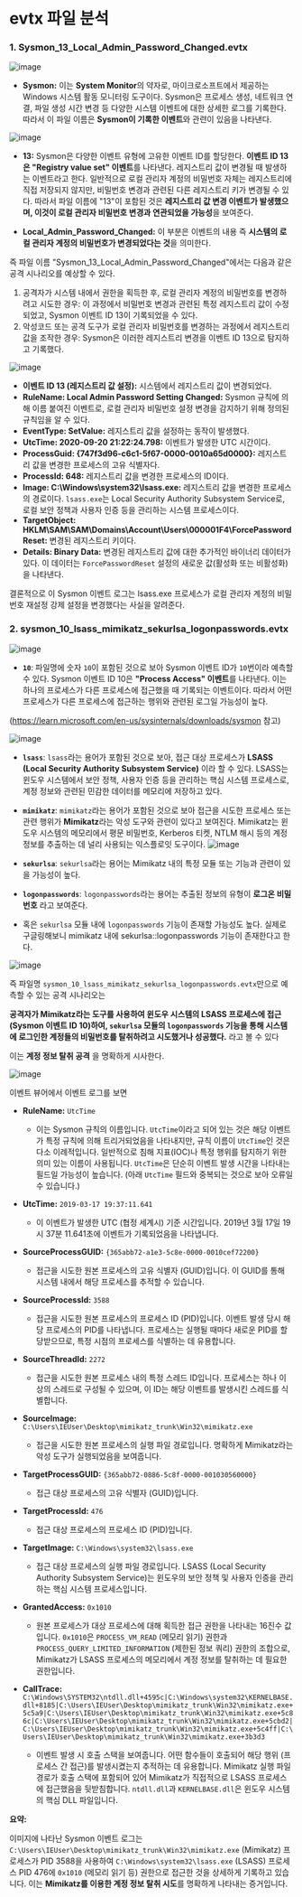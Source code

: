 evtx 파일 분석
================

### 1. Sysmon_13_Local_Admin_Password_Changed.evtx


![image](https://github.com/user-attachments/assets/d6d12d87-4d76-4f99-8aa9-3181e0924854)

* **Sysmon:** 이는 **System Monitor**의 약자로, 마이크로소프트에서 제공하는 Windows 시스템 활동 모니터링 도구이다.
  Sysmon은 프로세스 생성, 네트워크 연결, 파일 생성 시간 변경 등 다양한 시스템 이벤트에 대한 상세한 로그를 기록한다.
  따라서 이 파일 이름은 **Sysmon이 기록한 이벤트**와 관련이 있음을 나타낸다.


![image](https://github.com/user-attachments/assets/7fdc7c0e-bb61-43cf-b237-518b69fefb94)

* **13:** Sysmon은 다양한 이벤트 유형에 고유한 이벤트 ID를 할당한다.
  **이벤트 ID 13은 "Registry value set" 이벤트**를 나타낸다. 레지스트리 값이 변경될 때 발생하는 이벤트라고 한다.
  일반적으로 로컬 관리자 계정의 비밀번호 자체는 레지스트리에 직접 저장되지 않지만, 비밀번호 변경과 관련된 다른 레지스트리 키가 변경될 수 있다.
  따라서 파일 이름에 "13"이 포함된 것은 **레지스트리 값 변경 이벤트가 발생했으며, 이것이 로컬 관리자 비밀번호 변경과 연관되었을 가능성**을 보여준다.

* **Local\_Admin\_Password\_Changed:** 이 부분은 이벤트의 내용 즉 **시스템의 로컬 관리자 계정의 비밀번호가 변경되었다는 것**을 의미한다.


즉 파일 이름 "Sysmon\_13\_Local\_Admin\_Password\_Changed"에서는 다음과 같은 공격 시나리오를 예상할 수 있다.

1.   공격자가 시스템 내에서 권한을 획득한 후, 로컬 관리자 계정의 비밀번호를 변경하려고 시도한 경우: 이 과정에서 비밀번호 변경과 관련된 특정 레지스트리 값이 수정되었고,
  Sysmon 이벤트 ID 13이 기록되었을 수 있다.
2.   악성코드 또는 공격 도구가 로컬 관리자 비밀번호를 변경하는 과정에서 레지스트리 값을 조작한 경우: Sysmon은 이러한 레지스트리 변경을 이벤트 ID 13으로 탐지하고 기록했다.


![image](https://github.com/user-attachments/assets/a0c18d6b-c2d7-4d35-acfd-db91b179af03)

* **이벤트 ID 13 (레지스트리 값 설정):** 시스템에서 레지스트리 값이 변경되었다.
* **RuleName: Local Admin Password Setting Changed:** Sysmon 규칙에 의해 이름 붙여진 이벤트로, 로컬 관리자 비밀번호 설정 변경을 감지하기 위해 정의된 규칙임을 알 수 있다.
* **EventType: SetValue:** 레지스트리 값을 설정하는 동작이 발생했다.
* **UtcTime: 2020-09-20 21:22:24.798:** 이벤트가 발생한 UTC 시간이다.
* **ProcessGuid: {747f3d96-c6c1-5f67-0000-0010a65d0000}:** 레지스트리 값을 변경한 프로세스의 고유 식별자다.
* **ProcessId: 648:** 레지스트리 값을 변경한 프로세스의 ID이다.
* **Image: C:\Windows\system32\lsass.exe:** 레지스트리 값을 변경한 프로세스의 경로이다.
`lsass.exe`는 Local Security Authority Subsystem Service로, 로컬 보안 정책과 사용자 인증 등을 관리하는 시스템 프로세스이다.
* **TargetObject: HKLM\SAM\SAM\Domains\Account\Users\000001F4\ForcePasswordReset:** 변경된 레지스트리 키이다.
* **Details: Binary Data:** 변경된 레지스트리 값에 대한 추가적인 바이너리 데이터가 있다.
  이 데이터는 `ForcePasswordReset` 설정의 새로운 값(활성화 또는 비활성화)을 나타낸다.

결론적으로 이 Sysmon 이벤트 로그는 lsass.exe 프로세스가 로컬 관리자 계정의 비밀번호 재설정 강제 설정을 변경했다는 사실을 알려준다. 




### 2. sysmon_10_lsass_mimikatz_sekurlsa_logonpasswords.evtx 

![image](https://github.com/user-attachments/assets/7f6468e1-3595-4779-b065-5b85633e4232)

* **`10`**: 파일명에 숫자 `10`이 포함된 것으로 보아 Sysmon 이벤트 ID가 `10`번이라 예측할 수 있다.
  Sysmon 이벤트 ID 10은 **"Process Access" 이벤트**를 나타낸다.
 이는 하나의 프로세스가 다른 프로세스에 접근했을 때 기록되는 이벤트이다.
따라서 어떤 프로세스가 다른 프로세스에 접근하는 행위와 관련된 로그일 가능성이 높다.

(https://learn.microsoft.com/en-us/sysinternals/downloads/sysmon 참고) 

![image](https://github.com/user-attachments/assets/a14b42f9-7361-4861-8d4b-40180160cf8e)

* **`lsass`**: `lsass`라는 용어가 포함된 것으로 보아, 접근 대상 프로세스가 **LSASS (Local Security Authority Subsystem Service)** 이라 할 수 있다.
 LSASS는 윈도우 시스템에서 보안 정책, 사용자 인증 등을 관리하는 핵심 시스템 프로세스로, 계정 정보와 관련된 민감한 데이터를 메모리에 저장하고 있다.

* **`mimikatz`**: `mimikatz`라는 용어가 포함된 것으로 보아 접근을 시도한 프로세스 또는 관련 행위가
  **Mimikatz**라는 악성 도구와 관련이 있다고 보여진다.
   Mimikatz는 윈도우 시스템의 메모리에서 평문 비밀번호, Kerberos 티켓, NTLM 해시 등의 계정 정보를 추출하는 데 널리 사용되는 익스플로잇 도구이다.
  ![image](https://github.com/user-attachments/assets/02bdb94f-a55c-4af9-aeb4-54036b7e2798)


* **`sekurlsa`**: `sekurlsa`라는 용어는 Mimikatz 내의 특정 모듈 또는 기능과 관련이 있을 가능성이 높다.

* **`logonpasswords`**: `logonpasswords`라는 용어는 추출된 정보의 유형이 **로그온 비밀번호** 라고 보여준다.
* 혹은 `sekurlsa` 모듈 내에 `logonpasswords` 기능이 존재할 가능성도 높다. 실제로 구글링해보니 mimikatz 내에 sekurlsa::logonpasswords 기능이 존재한다고 한다.

![image](https://github.com/user-attachments/assets/a8a87737-4af6-4119-9736-d0df3b0e40a3)



즉 파일명 `sysmon_10_lsass_mimikatz_sekurlsa_logonpasswords.evtx`만으로 예측할 수 있는 공격 시나리오는 

**공격자가 Mimikatz라는 도구를 사용하여 윈도우 시스템의 LSASS 프로세스에 접근 (Sysmon 이벤트 ID 10)하여, `sekurlsa` 모듈의 `logonpasswords` 기능을 통해 
시스템에 로그인한 계정들의 비밀번호를 탈취하려고 시도했거나 성공했다.** 라고 볼 수 있다

이는 **계정 정보 탈취 공격** 을 명확하게 시사한다.


![image](https://github.com/user-attachments/assets/d43899ff-0cbe-4821-9693-1db7b9abf3f8)

이벤트 뷰어에서 이벤트 로그를 보면

* **RuleName:** `UtcTime`
    * 이는 Sysmon 규칙의 이름입니다. `UtcTime`이라고 되어 있는 것은 해당 이벤트가 특정 규칙에 의해 트리거되었음을 나타내지만, 규칙 이름이 `UtcTime`인 것은 다소 이례적입니다. 일반적으로 침해 지표(IOC)나 특정 행위를 탐지하기 위한 의미 있는 이름이 사용됩니다. `UtcTime`은 단순히 이벤트 발생 시간을 나타내는 필드일 가능성이 높습니다. (아래 `UtcTime` 필드와 중복되는 것으로 보아 오류일 수 있습니다.)

* **UtcTime:** `2019-03-17 19:37:11.641`
    * 이 이벤트가 발생한 UTC (협정 세계시) 기준 시간입니다. 2019년 3월 17일 19시 37분 11.641초에 이벤트가 기록되었음을 나타냅니다.

* **SourceProcessGUID:** `{365abb72-a1e3-5c8e-0000-0010cef72200}`
    * 접근을 시도한 원본 프로세스의 고유 식별자 (GUID)입니다. 이 GUID를 통해 시스템 내에서 해당 프로세스를 추적할 수 있습니다.

* **SourceProcessId:** `3588`
    * 접근을 시도한 원본 프로세스의 프로세스 ID (PID)입니다. 이벤트 발생 당시 해당 프로세스의 PID를 나타냅니다. 프로세스는 실행될 때마다 새로운 PID를 할당받으므로, 특정 시점의 프로세스를 식별하는 데 유용합니다.

* **SourceThreadId:** `2272`
    * 접근을 시도한 원본 프로세스 내의 특정 스레드 ID입니다. 프로세스는 하나 이상의 스레드로 구성될 수 있으며, 이 ID는 해당 이벤트를 발생시킨 스레드를 식별합니다.

* **SourceImage:** `C:\Users\IEUser\Desktop\mimikatz_trunk\Win32\mimikatz.exe`
    * 접근을 시도한 원본 프로세스의 실행 파일 경로입니다. 명확하게 Mimikatz라는 악성 도구가 실행되었음을 보여줍니다.

* **TargetProcessGUID:** `{365abb72-0886-5c8f-0000-001030560000}`
    * 접근 대상 프로세스의 고유 식별자 (GUID)입니다.

* **TargetProcessId:** `476`
    * 접근 대상 프로세스의 프로세스 ID (PID)입니다.

* **TargetImage:** `C:\Windows\system32\lsass.exe`
    * 접근 대상 프로세스의 실행 파일 경로입니다. LSASS (Local Security Authority Subsystem Service)는 윈도우의 보안 정책 및 사용자 인증을 관리하는 핵심 시스템 프로세스입니다.

* **GrantedAccess:** `0x1010`
    * 원본 프로세스가 대상 프로세스에 대해 획득한 접근 권한을 나타내는 16진수 값입니다. `0x1010`은 `PROCESS_VM_READ` (메모리 읽기) 권한과 `PROCESS_QUERY_LIMITED_INFORMATION` (제한된 정보 쿼리) 권한의 조합으로, Mimikatz가 LSASS 프로세스의 메모리에서 계정 정보를 탈취하는 데 필요한 권한입니다.

* **CallTrace:** `C:\Windows\SYSTEM32\ntdll.dll+4595c|C:\Windows\system32\KERNELBASE.dll+8185|C:\Users\IEUser\Desktop\mimikatz_trunk\Win32\mimikatz.exe+5c5a9|C:\Users\IEUser\Desktop\mimikatz_trunk\Win32\mimikatz.exe+5c86c|C:\Users\IEUser\Desktop\mimikatz_trunk\Win32\mimikatz.exe+5cbd2|C:\Users\IEUser\Desktop\mimikatz_trunk\Win32\mimikatz.exe+5c4ff|C:\Users\IEUser\Desktop\mimikatz_trunk\Win32\mimikatz.exe+3b3d3`
    * 이벤트 발생 시 호출 스택을 보여줍니다. 어떤 함수들이 호출되어 해당 행위 (프로세스 간 접근)를 발생시켰는지 추적하는 데 유용합니다. Mimikatz 실행 파일 경로가 호출 스택에 포함되어 있어 Mimikatz가 직접적으로 LSASS 프로세스에 접근했음을 뒷받침합니다. `ntdll.dll`과 `KERNELBASE.dll`은 윈도우 시스템의 핵심 DLL 파일입니다.

**요약:**

이미지에 나타난 Sysmon 이벤트 로그는 `C:\Users\IEUser\Desktop\mimikatz_trunk\Win32\mimikatz.exe` (Mimikatz) 프로세스가 PID 3588을 사용하여 `C:\Windows\system32\lsass.exe` (LSASS) 프로세스 PID 476에 `0x1010` (메모리 읽기 등) 권한으로 접근한 것을 상세하게 기록하고 있습니다. 이는 **Mimikatz를 이용한 계정 정보 탈취 시도**를 명확하게 나타내는 증거입니다.
